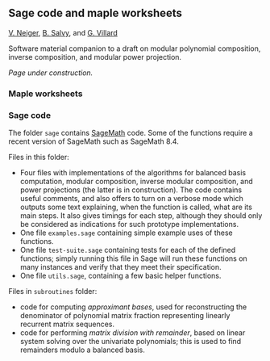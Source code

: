 ## Sage code and maple worksheets

[V. Neiger](https://www.unilim.fr/pages_perso/vincent.neiger), 
[B. Salvy](http://perso.ens-lyon.fr/bruno.salvy), and 
[G. Villard](http://perso.ens-lyon.fr/gilles.villard) 


Software material companion to a draft on modular polynomial composition, inverse composition, and modular power projection. 

*Page under construction.*

### Maple worksheets

### Sage code

The folder ``sage`` contains [SageMath](http://www.sagemath.org/) code. Some of
the functions require a recent version of SageMath such as SageMath 8.4.

Files in this folder:
* Four files with implementations of the algorithms for balanced basis
  computation, modular composition, inverse modular composition, and power
  projections (the latter is in construction). The code contains useful
  comments, and also offers to turn on a verbose mode which outputs some text
  explaining, when the function is called, what are its main steps. It also
  gives timings for each step, although they should only be considered as
  indications for such prototype implementations.
* One file ``examples.sage`` containing simple example uses of these functions.
* One file ``test-suite.sage`` containing tests for each of the defined
  functions; simply running this file in Sage will run these functions
  on many instances and verify that they meet their specification.
* One file ``utils.sage``, containing a few basic helper functions.

Files in ``subroutines`` folder:
* code for computing _approximant bases_, used for reconstructing the
  denominator of polynomial matrix fraction representing linearly recurrent
  matrix sequences.
* code for performing _matrix division with remainder_, based on linear system
  solving over the univariate polynomials; this is used to find remainders
  modulo a balanced basis.
